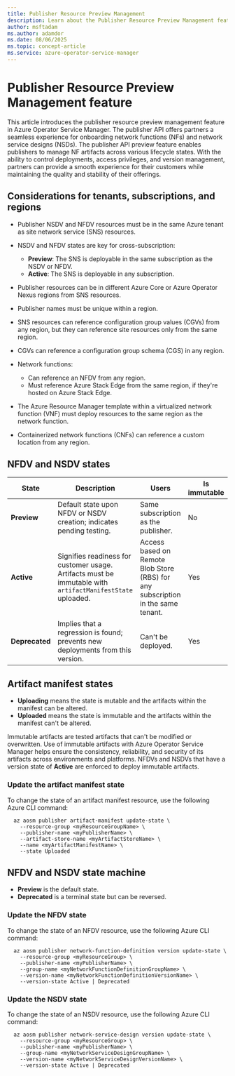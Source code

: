 ```yaml
---
title: Publisher Resource Preview Management
description: Learn about the Publisher Resource Preview Management feature in Azure Operator Service Manager.
author: msftadam
ms.author: adamdor
ms.date: 08/06/2025
ms.topic: concept-article
ms.service: azure-operator-service-manager
---
```


# Publisher Resource Preview Management feature

This article introduces the publisher resource preview management feature in Azure Operator Service Manager. The publisher API offers partners a seamless experience for onboarding network functions (NFs) and network service designs (NSDs). The publisher API preview feature enables publishers to manage NF artifacts across various lifecycle states. With the ability to control deployments, access privileges, and version management, partners can provide a smooth experience for their customers while maintaining the quality and stability of their offerings.

## Considerations for tenants, subscriptions, and regions

- Publisher NSDV and NFDV resources must be in the same Azure tenant as site network service (SNS) resources.

- NSDV and NFDV states are key for cross-subscription:
  - **Preview**: The SNS is deployable in the same subscription as the NSDV or NFDV.
  - **Active**: The SNS is deployable in any subscription.
- Publisher resources can be in different Azure Core or Azure Operator Nexus regions from SNS resources.

- Publisher names must be unique within a region.

- SNS resources can reference configuration group values (CGVs) from any region, but they can reference site resources only from the same region.

- CGVs can reference a configuration group schema (CGS) in any region.

- Network functions:
  - Can reference an NFDV from any region.
  - Must reference Azure Stack Edge from the same region, if they're hosted on Azure Stack Edge.

- The Azure Resource Manager template within a virtualized network function (VNF) must deploy resources to the same region as the network function.

- Containerized network functions (CNFs) can reference a custom location from any region.

## NFDV and NSDV states

|State  |Description  |Users  |Is immutable  |
|---------|---------|---------|---------|
|**Preview**     |     Default state upon NFDV or NSDV creation; indicates pending testing.    |    Same subscription as the publisher.     |    No     |
|**Active**    |   Signifies readiness for customer usage. Artifacts must be immutable with `artifactManifestState` uploaded.    |    Access based on Remote Blob Store (RBS) for any subscription in the same tenant.     |      Yes   |
|**Deprecated**     |  Implies that a regression is found; prevents new deployments from this version.       |    Can't be deployed.     |     Yes    |

## Artifact manifest states

- **Uploading** means the state is mutable and the artifacts within the manifest can be altered.
- **Uploaded** means the state is immutable and the artifacts within the manifest can't be altered.

Immutable artifacts are tested artifacts that can't be modified or overwritten. Use of immutable artifacts with Azure Operator Service Manager helps ensure the consistency, reliability, and security of its artifacts across environments and platforms. NFDVs and NSDVs that have a version state of **Active** are enforced to deploy immutable artifacts.  

### Update the artifact manifest state

To change the state of an artifact manifest resource, use the following Azure CLI command:

```azurecli
  az aosm publisher artifact-manifest update-state \
    --resource-group <myResourceGroupName> \
    --publisher-name <myPublisherName> \
    --artifact-store-name <myArtifactStoreName> \
    --name <myArtifactManifestName> \
    --state Uploaded
```

## NFDV and NSDV state machine

- **Preview** is the default state.
- **Deprecated** is a terminal state but can be reversed.

### Update the NFDV state

To change the state of an NFDV resource, use the following Azure CLI command:

```azurecli
  az aosm publisher network-function-definition version update-state \
    --resource-group <myResourceGroup> \
    --publisher-name <myPublisherName> \
    --group-name <myNetworkFunctionDefinitionGroupName> \
    --version-name <myNetworkFunctionDefinitionVersionName> \
    --version-state Active | Deprecated
```

### Update the NSDV state

To change the state of an NSDV resource, use the following Azure CLI command:

```azurecli
  az aosm publisher network-service-design version update-state \
    --resource-group <myResourceGroup> \
    --publisher-name <myPublisherName> \
    --group-name <myNetworkServiceDesignGroupName> \
    --version-name <myNetworkServiceDesignVersionName> \
    --version-state Active | Deprecated
```
